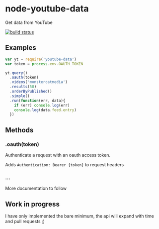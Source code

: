 # node-youtube-data

Get data from YouTube

[![build status](https://secure.travis-ci.org/jb55/node-youtube-data.png)](http://travis-ci.org/jb55/node-youtube-data)

## Examples

```js
var yt = require('youtube-data')
var token = process.env.OAUTH_TOKEN

yt.query()
  .oauth(token)
  .videos('monstercatmedia')
  .results(50)
  .orderByPublished()
  .simple()
  .run(function(err, data){
    if (err) console.log(err)
    console.log(data.feed.entry)
  })
```

## Methods

### .oauth(token)

Authenticate a request with an oauth access token.

Adds `Authentication: Bearer {token}` to request headers

### ...

More documentation to follow

## Work in progress

I have only implemented the bare minimum, the api will expand with time and pull
requests ;)


